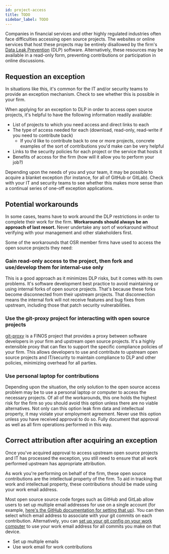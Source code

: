 ```yaml
---
id: project-access
title: TODO
sidebar_label: TODO
---
```

<!-- 
TODO:
* fix title, sidebar_label in head matter above
-->

Companies in financial services and other highly regulated industries often face difficulties accessing open source projects. The websites or online services that host these projects may be entirely disallowed by the firm's [Data Leak Prevention](https://en.wikipedia.org/wiki/Data_loss_prevention_software) (DLP) software. Alternatively, these resources may be available in a read-only form, preventing contributions or participation in online discussions. 

## Requestion an exception

In situations like this, it's common for the IT and/or security teams to provide an exception mechanism. Check to see whether this is possible in your firm.

When applying for an exception to DLP in order to access open source projects, it's helpful to have the following information readily available:

* List of projects to which you need access and direct links to each
* The type of access needed for each (download, read-only, read-write if you need to contribute back)
    * If you'd like to contribute back to one or more projects, concrete examples of the sort of contributions you'd make can be very helpful
* Links to the security policies for each project or the service that hosts it
* Benefits of access for the firm (how will it allow you to perform your job?)

Depending upon the needs of you and your team, it may be possible to acquire a blanket exception (for instance, for all of GitHub or GitLab). Check with your IT and security teams to see whether this makes more sense than a continual series of one-off exception applications.

## Potential workarounds

In some cases, teams have to work around the DLP restrictions in order to complete their work for the firm. **Workarounds should always be an approach of last resort.** Never undertake any sort of workaround without verifying with your management and other stakeholders first.

Some of the workarounds that OSR member firms have used to access the open source projects they need:

### Gain read-only access to the project, then fork and use/develop them for internal-use only

This is a good approach as it minimizes DLP risks, but it comes with its own problems. It's software development best practice to avoid maintaining or using internal forks of open source projects. That's because these forks become disconnected from their upstream projects. That disconnection means the internal fork will not receive features and bug fixes from upstream, including those that patch security vulnerabilities.

### Use the git-proxy project for interacting with open source projects

[git-proxy](https://github.com/finos/git-proxy) is a FINOS project that provides a proxy between software developers in your firm and upstream open source projects. It's a highly extensible proxy that can flex to support the specific compliance policies of your firm. This allows developers to use and contribute to upstream open source projects and IT/security to maintain compliance to DLP and other policies, minimizing overhead for all parties.

### Use personal laptop for contributions

Depending upon the situation, the only solution to the open source access problem may be to use a personal laptop or computer to access the necessary projects. Of all of the workarounds, this one holds the highest risk for the firm so you should avoid this option unless there are no viable alternatives. Not only can this option leak firm data and intellectual property, it may violate your employment agreement. Never use this option unless you have received approval to do so. Fully document that approval as well as all firm operations performed in this way.

## Correct attribution after acquiring an exception

Once you've acquired approval to access upstream open source projects and IT has processed the exception, you still need to ensure that all work performed upstream has appropriate attribution.

As work you're performing on behalf of the firm, these open source contributions are the intellectual property of the firm. To aid in tracking that work and intellectual property, these contributions should be made using your work email address.

Most open source source code forges such as GitHub and GitLab allow users to set up multiple email addresses for use on a single account (for example, [here's the GitHub documentation for setting that up](https://docs.github.com/en/account-and-profile/setting-up-and-managing-your-personal-account-on-github/managing-email-preferences/adding-an-email-address-to-your-github-account)). You can then select which email address to associate with your git commits on each contribution. Alternatively, you can [set up your git config on your work computer](https://docs.github.com/en/account-and-profile/setting-up-and-managing-your-personal-account-on-github/managing-email-preferences/setting-your-commit-email-address#setting-your-commit-email-address-in-git) to use your work email address for all commits you make on that device.

* Set up multiple emails
* Use work email for work contributions